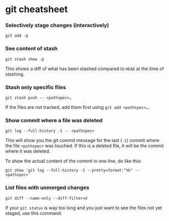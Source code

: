# git cheatsheet

### Selectively stage changes (interactively)

```
git add -p
```

### See content of stash

```
git stash show -p
```

This shows a diff of what has been stashed compared to `HEAD` at the time of stashing.

### Stash only specific files

```
git stash push -- <pathspec>…
```

If the files are not tracked, add them first using `git add <pathspec>…`.

### Show commit where a file was deleted

```
git log --full-history -1 -- <pathspec>
```

This will show you the git commit message for the last (`-1`) commit where the file `<pathspec>` was touched. If this is a deleted file, it will be the commit where it was deleted.

To show the actual content of the commit in one line, do like this:

```
git show `git log --full-history -1 --pretty=format:"%h" -- <pathspec>`
```

### List files with unmerged changes

```
git diff --name-only --diff-filter=U
```

If your `git status` is way too long and you just want to see the files not yet staged, use this command.

